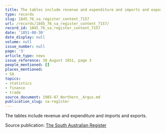 ```yaml
---
title: The tables include revenue and expenditure and imports and exports.
type: records
slug: 1845_76_sa_register_content_7157
url: /records/1845_76_sa_register_content_7157/
record_id: 1845_76_sa_register_content_7157
date: '1851-08-30'
date_display: null
volume: null
issue_number: null
page: '3'
article_type: news
issue_reference: 30 August 1851, page 3
people_mentioned: []
places_mentioned:
- SA
topics:
- statistics
- finance
- trade
source_document: 1985-87_Northern__Argus.md
publication_slug: sa-register
---
```


The tables include revenue and expenditure and imports and exports.

Source publication: [The South Australian Register](/publications/sa-register/)

